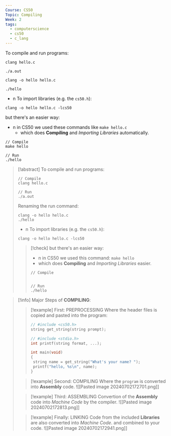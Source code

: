 ```yaml
---
Course: CS50
Topic: Compiling
Week: 2
tags:
  - computerscience
  - cs50
  - c_lang
---
```

To compile and run programs:
```
clang hello.c

./a.out
```

```
clang -o hello hello.c

./hello
```

- n To import libraries (e.g. the `cs50.h`):
```
clang -o hello hello.c -lcs50
```

but there's an easier way:
- n in CS50 we used these commands like `make hello.c`
	- which does __Compiling__ and _Importing Libraries_ automatically.
```
// Compile
make hello

// Run
./hello
```


> [!abstract]
> To compile and run programs:
> ```
> // Compile
> clang hello.c
> 
> // Run
> ./a.out
> ```
> 
> Renaming the run command:
>  ```
>  clang -o hello hello.c
>  ./hello
>  ```
>  
>  - n To import libraries (e.g. the `cs50.h`):
> ```
> clang -o hello hello.c -lcs50
> ```
> 
>> [!check] but there's an easier way:
>> - n in CS50 we used this command: `make hello`
>> 	- which does __Compiling__ and _Importing Libraries_ easier.
>> ```
>> // Compile
>> 
>> 
>> // Run
>> ./hello
>> ```

> [!info] Major Steps of __COMPILING__:
> 
>> [!example] First: PREPROCESSING
>> Where the header files is copied and pasted into the program:
>> 
>> ```c
>> // #include <cs50.h>
>> string get_string(string prompt);
>> 
>> // #include <stdio.h>
>> int printf(string format, ...);
>> 
>> int main(void)
>> {
>> 	string name = get_string("What's your name? ");
>> 	printf("hello, %s\n", name);
>> }
>> ```
>
>
>> [!example] Second: COMPILING
>> Where the `program` is converted into __Assembly__ code.
>>  ![[Pasted image 20240702172701.png]]
>
>
>> [!example] Third: ASSEMBLING
>> Convertion of the __Assembly__ code into _Machine Code_ by the compiler.
>> ![[Pasted image 20240702172813.png]]
>
>
>> [!example] Finally: LINKING
>> Code from the included __Libraries__ are also converted into _Machine Code_.
>> 	and combined to your code.
>> ![[Pasted image 20240702172941.png]]
>
>
